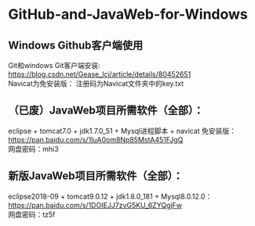 # GitHub-and-JavaWeb-for-Windows
## Windows Github客户端使用
Git和windows Git客户端安装: https://blog.csdn.net/Gease_lcj/article/details/80452651  
Navicat为免安装版： 注册码为Navicat文件夹中的key.txt 

## （已废）JavaWeb项目所需软件（全部）：
eclipse + tomcat7.0 + jdk1.7.0_51 + Mysql进程脚本 + navicat 免安装版：  
https://pan.baidu.com/s/1luA0om8Np85MstA451FJgQ  
网盘密码：mhi3  

## 新版JavaWeb项目所需软件（全部）：
eclipse2018-09 + tomcat9.0.12 + jdk1.8.0_181 + Mysql8.0.12.0：  
https://pan.baidu.com/s/1DOIEJJ7zvG5KU_6ZYQgjFw   
网盘密码：tz5f
